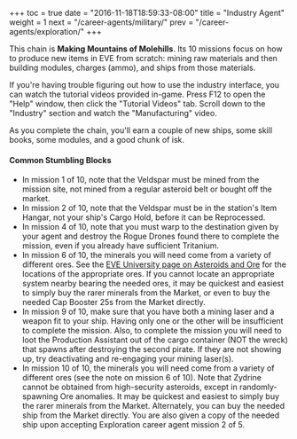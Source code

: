 +++
toc = true
date = "2016-11-18T18:59:33-08:00"
title = "Industry Agent"
weight = 1
next = "/career-agents/military/"
prev = "/career-agents/exploration/"
+++

This chain is **Making Mountains of Molehills**. Its 10 missions focus
on how to produce new items in EVE from scratch: mining raw materials
and then building modules, charges (ammo), and ships from those materials.

If you're having trouble figuring out how to use the industry interface,
you can watch the tutorial videos provided in-game. Press F12 to open the
"Help" window, then click the "Tutorial Videos" tab. Scroll down to the
"Industry" section and watch the "Manufacturing" video.

As you complete the chain, you'll earn a couple of new ships, some skill
books, some modules, and a good chunk of isk.

#### Common Stumbling Blocks

 * In mission 1 of 10, note that the Veldspar must be mined from the mission site, 
   not mined from a regular asteroid belt or bought off the market.
 * In mission 2 of 10, note that the Veldspar must be in the station's Item Hangar,
   not your ship's Cargo Hold, before it can be Reprocessed.
 * In mission 4 of 10, note that you must warp to the destination given by your agent and destroy 
   the Rogue Drones found there to complete the mission, even if you already have sufficient Tritanium.
 * In mission 6 of 10, the minerals you will need come from a variety of different ores.
   See the [EVE University page on Asteroids and Ore](http://wiki.eveuniversity.org/Asteroids_and_Ore#Asteroid_distribution) for the locations of the appropriate ores.  If you cannot locate an appropriate system nearby bearing the needed ores,
   it may be quickest and easiest to simply buy the rarer minerals from the Market,
   or even to buy the needed Cap Booster 25s from the Market directly.
 * In mission 9 of 10, make sure that you have both a mining laser and a weapon fit to your ship.
   Having only one or the other will be insufficient to complete the mission. Also, to complete the mission
   you will need to loot the Production Assistant out of the cargo container (NOT the wreck) that spawns after
   destroying the second pirate.  If they are not showing up, try deactivating and re-engaging
   your mining laser(s).
 * In mission 10 of 10, the minerals you will need come from a variety of different ores (see the
   note on mission 6 of 10).  Note that Zydrine cannot be obtained from high-security asteroids,
   except in randomly-spawning Ore anomalies.  It may be quickest and easiest to simply buy
   the rarer minerals from the Market.  Alternately, you can buy the needed ship from the Market directly.
   You are also given a copy of the needed ship upon accepting Exploration career agent mission 2 of 5.

